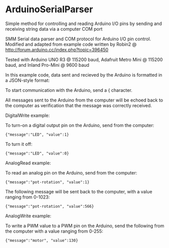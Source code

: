 # ArduinoSerialParser
Simple method for controlling and reading Arduino I/O pins by sending and receiving string data via a computer COM port

SMM Serial data parser and COM protocol for Arduino I/O pin control.  Modified and adapted from example code written by Robin2 @ http://forum.arduino.cc/index.php?topic=396450

Tested with Arduino UNO R3 @ 115200 baud, Adafruit Metro Mini @ 115200 baud, and Inland Pro-Mini @ 9600 baud

In this example code, data sent and recieved by the Arduino is formatted in a JSON-style format:  
   
To start communication with the Arduino, send a { character. 

All messages sent to the Arduino from the computer will be echoed back to the computer as verification that the
message was correctly received.
 
DigitalWrite example: 
  
To turn-on a digital output pin on the Arduino, send from the computer:
   
    {"message":"LED", "value":1}
    
To turn it off:
      
    {"message":"LED", "value":0}
  
AnalogRead example:
  
To read an analog pin on the Arduino, send from the computer:
   
    {"message":"pot-rotation", "value":1}
    
The following message will be sent back to the computer, with a value ranging from 0-1023:
      
    {"message":"pot-rotation", "value":566}
  
AnalogWrite example:
    
To write a PWM value to a PWM pin on the Arduino, send the following from the computer with a
value ranging from 0-255:
   
    {"message":"motor", "value":130}  
